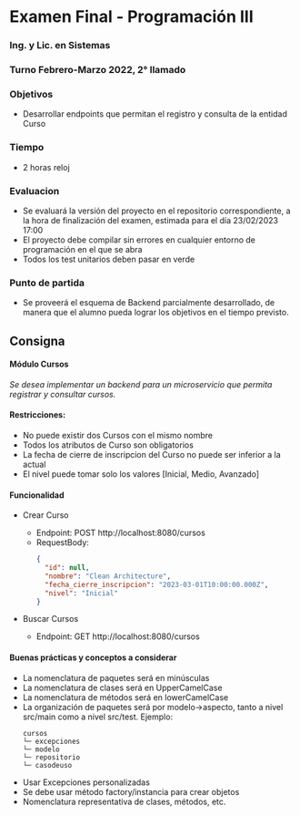 # Examen Final - Programación III
### Ing. y Lic. en Sistemas
### Turno Febrero-Marzo 2022, 2° llamado

### Objetivos
- Desarrollar endpoints que permitan el registro y consulta de la entidad Curso

### Tiempo
- 2 horas reloj
### Evaluacion
- Se evaluará la versión del proyecto en el repositorio correspondiente, a la hora de finalización del examen, estimada para el día 23/02/2023 17:00
- El proyecto debe compilar sin errores en cualquier entorno de programación en el que se abra
- Todos los test unitarios deben pasar en verde

### Punto de partida
- Se proveerá el esquema de Backend parcialmente desarrollado, de manera que el alumno pueda lograr los objetivos en el tiempo previsto.

## Consigna
#### Módulo Cursos
_Se desea implementar un backend para un microservicio que permita registrar y consultar cursos._

#### Restricciones:
- No puede existir dos Cursos con el mismo nombre
- Todos los atributos de Curso son obligatorios
- La fecha de cierre de inscripcion del Curso no puede ser inferior a la actual
- El nivel puede tomar solo los valores [Inicial, Medio, Avanzado]

#### Funcionalidad
- Crear Curso
  - Endpoint: POST http://localhost:8080/cursos
  - RequestBody:
    ```json
    {
      "id": null,
      "nombre": "Clean Architecture",
      "fecha_cierre_inscripcion": "2023-03-01T10:00:00.000Z",
      "nivel": "Inicial"
    }
    ```

- Buscar Cursos
  - Endpoint: GET http://localhost:8080/cursos

#### Buenas prácticas y conceptos a considerar
- La nomenclatura de paquetes será en minúsculas
- La nomenclatura de clases será en UpperCamelCase
- La nomenclatura de métodos será en lowerCamelCase
- La organización de paquetes será por modelo->aspecto, tanto a nivel src/main como a nivel src/test. Ejemplo:
  ```
  cursos
  └─ excepciones
  └─ modelo
  └─ repositorio
  └─ casodeuso
  ```
- Usar Excepciones personalizadas
- Se debe usar método factory/instancia para crear objetos
- Nomenclatura representativa de clases, métodos, etc.
